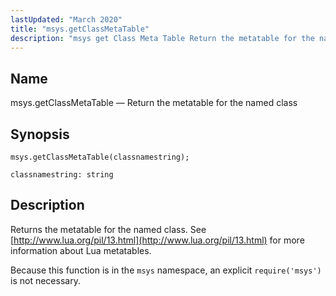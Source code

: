 ```yaml
---
lastUpdated: "March 2020"
title: "msys.getClassMetaTable"
description: "msys get Class Meta Table Return the metatable for the named class msys get Class Meta Table classnamestring Returns the metatable for the named class See http www lua org pil 13 html for more information about Lua metatables Because this function is in the msys namespace an explicit require..."
---
```


<a name="lua.ref.msys.getClassMetaTable"></a> 
## Name

msys.getClassMetaTable — Return the metatable for the named class

<a name="idp24482368"></a> 
## Synopsis

`msys.getClassMetaTable(classnamestring);`

`classnamestring: string`<a name="idp24485088"></a> 
## Description

Returns the metatable for the named class. See [http://www.lua.org/pil/13.html](http://www.lua.org/pil/13.html) for more information about Lua metatables.

Because this function is in the `msys` namespace, an explicit `require('msys')` is not necessary.